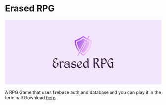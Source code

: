 # Erased RPG

![Erased RPG](https://github.com/Unerasable/erased-rpg/blob/main/assets/erasedrpg.png?raw=True)

A RPG Game that uses firebase auth and database and you can play it in the terminal! Download [here](https://github.com/Unerasable/erased-rpg/releases/tag/v1.0).
